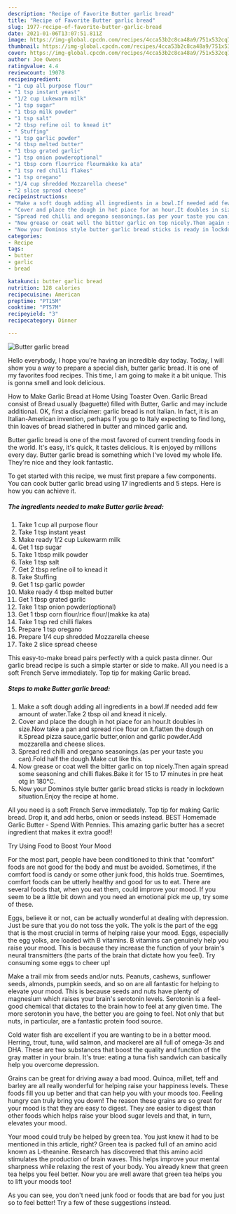 ```yaml
---
description: "Recipe of Favorite Butter garlic bread"
title: "Recipe of Favorite Butter garlic bread"
slug: 1977-recipe-of-favorite-butter-garlic-bread
date: 2021-01-06T13:07:51.811Z
image: https://img-global.cpcdn.com/recipes/4cca53b2c8ca48a9/751x532cq70/butter-garlic-bread-recipe-main-photo.jpg
thumbnail: https://img-global.cpcdn.com/recipes/4cca53b2c8ca48a9/751x532cq70/butter-garlic-bread-recipe-main-photo.jpg
cover: https://img-global.cpcdn.com/recipes/4cca53b2c8ca48a9/751x532cq70/butter-garlic-bread-recipe-main-photo.jpg
author: Joe Owens
ratingvalue: 4.4
reviewcount: 19078
recipeingredient:
- "1 cup all purpose flour"
- "1 tsp instant yeast"
- "1/2 cup Lukewarm milk"
- "1 tsp sugar"
- "1 tbsp milk powder"
- "1 tsp salt"
- "2 tbsp refine oil to knead it"
- " Stuffing"
- "1 tsp garlic powder"
- "4 tbsp melted butter"
- "1 tbsp grated garlic"
- "1 tsp onion powderoptional"
- "1 tbsp corn flourrice flourmakke ka ata"
- "1 tsp red chilli flakes"
- "1 tsp oregano"
- "1/4 cup shredded Mozzarella cheese"
- "2 slice spread cheese"
recipeinstructions:
- "Make a soft dough adding all ingredients in a bowl.If needed add few amount of water.Take 2 tbsp oil and knead it nicely."
- "Cover and place the dough in hot piace for an hour.It doubles in size.Now take a pan and spread rice flour on it.flatten the dough on it.Spread pizza sauce,garlic butter,onion and garlic powder.Add mozzarella and cheese slices."
- "Spread red chilli and oregano seasonings.(as per your taste you can).Fold half the dough.Make cut like this."
- "Now grease or coat well the bitter garlic on top nicely.Then again spread some seasoning and chilli flakes.Bake it for 15 to 17 minutes in pre heat otg in 180℃."
- "Now your Dominos style butter garlic bread sticks is ready in lockdown situation.Enjoy the recipe at home."
categories:
- Recipe
tags:
- butter
- garlic
- bread

katakunci: butter garlic bread 
nutrition: 128 calories
recipecuisine: American
preptime: "PT15M"
cooktime: "PT57M"
recipeyield: "3"
recipecategory: Dinner

---
```



![Butter garlic bread](https://img-global.cpcdn.com/recipes/4cca53b2c8ca48a9/751x532cq70/butter-garlic-bread-recipe-main-photo.jpg)

Hello everybody, I hope you're having an incredible day today. Today, I will show you a way to prepare a special dish, butter garlic bread. It is one of my favorites food recipes. This time, I am going to make it a bit unique. This is gonna smell and look delicious.

How to Make Garlic Bread at Home Using Toaster Oven. Garlic Bread consist of Bread usually (baguette) filled with Butter, Garlic and may include additional. OK, first a disclaimer: garlic bread is not Italian. In fact, it is an Italian-American invention, perhaps If you go to Italy expecting to find long, thin loaves of bread slathered in butter and minced garlic and.

Butter garlic bread is one of the most favored of current trending foods in the world. It's easy, it's quick, it tastes delicious. It is enjoyed by millions every day. Butter garlic bread is something which I've loved my whole life. They're nice and they look fantastic.


To get started with this recipe, we must first prepare a few components. You can cook butter garlic bread using 17 ingredients and 5 steps. Here is how you can achieve it.

<!--inarticleads1-->

##### The ingredients needed to make Butter garlic bread:

1. Take 1 cup all purpose flour
1. Take 1 tsp instant yeast
1. Make ready 1/2 cup Lukewarm milk
1. Get 1 tsp sugar
1. Take 1 tbsp milk powder
1. Take 1 tsp salt
1. Get 2 tbsp refine oil to knead it
1. Take  Stuffing
1. Get 1 tsp garlic powder
1. Make ready 4 tbsp melted butter
1. Get 1 tbsp grated garlic
1. Take 1 tsp onion powder(optional)
1. Get 1 tbsp corn flour/rice flour/(makke ka ata)
1. Take 1 tsp red chilli flakes
1. Prepare 1 tsp oregano
1. Prepare 1/4 cup shredded Mozzarella cheese
1. Take 2 slice spread cheese


This easy-to-make bread pairs perfectly with a quick pasta dinner. Our garlic bread recipe is such a simple starter or side to make. All you need is a soft French Serve immediately. Top tip for making Garlic bread. 

<!--inarticleads2-->

##### Steps to make Butter garlic bread:

1. Make a soft dough adding all ingredients in a bowl.If needed add few amount of water.Take 2 tbsp oil and knead it nicely.
1. Cover and place the dough in hot piace for an hour.It doubles in size.Now take a pan and spread rice flour on it.flatten the dough on it.Spread pizza sauce,garlic butter,onion and garlic powder.Add mozzarella and cheese slices.
1. Spread red chilli and oregano seasonings.(as per your taste you can).Fold half the dough.Make cut like this.
1. Now grease or coat well the bitter garlic on top nicely.Then again spread some seasoning and chilli flakes.Bake it for 15 to 17 minutes in pre heat otg in 180℃.
1. Now your Dominos style butter garlic bread sticks is ready in lockdown situation.Enjoy the recipe at home.


All you need is a soft French Serve immediately. Top tip for making Garlic bread. Drop it, and add herbs, onion or seeds instead. BEST Homemade Garlic Butter - Spend With Pennies. This amazing garlic butter has a secret ingredient that makes it extra good!! 

Try Using Food to Boost Your Mood


For the most part, people have been conditioned to think that "comfort" foods are not good for the body and must be avoided. Sometimes, if the comfort food is candy or some other junk food, this holds true. Soemtimes, comfort foods can be utterly healthy and good for us to eat. There are several foods that, when you eat them, could improve your mood. If you seem to be a little bit down and you need an emotional pick me up, try some of these.

Eggs, believe it or not, can be actually wonderful at dealing with depression. Just be sure that you do not toss the yolk. The yolk is the part of the egg that is the most crucial in terms of helping raise your mood. Eggs, especially the egg yolks, are loaded with B vitamins. B vitamins can genuinely help you raise your mood. This is because they increase the function of your brain's neural transmitters (the parts of the brain that dictate how you feel). Try consuming some eggs to cheer up!

Make a trail mix from seeds and/or nuts. Peanuts, cashews, sunflower seeds, almonds, pumpkin seeds, and so on are all fantastic for helping to elevate your mood. This is because seeds and nuts have plenty of magnesium which raises your brain's serotonin levels. Serotonin is a feel-good chemical that dictates to the brain how to feel at any given time. The more serotonin you have, the better you are going to feel. Not only that but nuts, in particular, are a fantastic protein food source.

Cold water fish are excellent if you are wanting to be in a better mood. Herring, trout, tuna, wild salmon, and mackerel are all full of omega-3s and DHA. These are two substances that boost the quality and function of the gray matter in your brain. It's true: eating a tuna fish sandwich can basically help you overcome depression. 

Grains can be great for driving away a bad mood. Quinoa, millet, teff and barley are all really wonderful for helping raise your happiness levels. These foods fill you up better and that can help you with your moods too. Feeling hungry can truly bring you down! The reason these grains are so great for your mood is that they are easy to digest. They are easier to digest than other foods which helps raise your blood sugar levels and that, in turn, elevates your mood.

Your mood could truly be helped by green tea. You just knew it had to be mentioned in this article, right? Green tea is packed full of an amino acid known as L-theanine. Research has discovered that this amino acid stimulates the production of brain waves. This helps improve your mental sharpness while relaxing the rest of your body. You already knew that green tea helps you feel better. Now you are well aware that green tea helps you to lift your moods too!

As you can see, you don't need junk food or foods that are bad for you just so to feel better! Try  a few  of  these  suggestions  instead.

